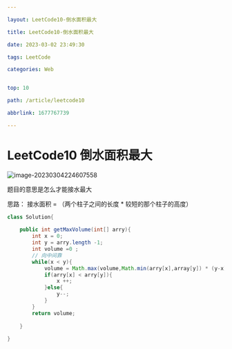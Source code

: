 ```yaml
---

layout: LeetCode10-倒水面积最大

title: LeetCode10-倒水面积最大

date: 2023-03-02 23:49:30

tags: LeetCode

categories: Web


top: 10

path: /article/leetcode10

abbrlink: 1677767739

---
```

# LeetCode10 倒水面积最大



![image-20230304224607558](https://gitee.com/fadeway32/fadeway32/raw/master/img/202303042246619.png)

题目的意思是怎么才能接水最大

思路： 接水面积 = （两个柱子之间的长度 * 较短的那个柱子的高度）

~~~java
class Solution{
    
    public int getMaxVolume(int[] arry){
        int x = 0;
        int y = arry.length -1;
        int volume =0 ;
        // 向中间靠
        while(x < y){
            volume = Math.max(volume,Math.min(arry[x],array[y]) * (y-x));
            if(arry[x] < arry[y]){
                x ++;
            }else{
                y--;
            }
        }
        return volume;  
        
    }
   
}




~~~

